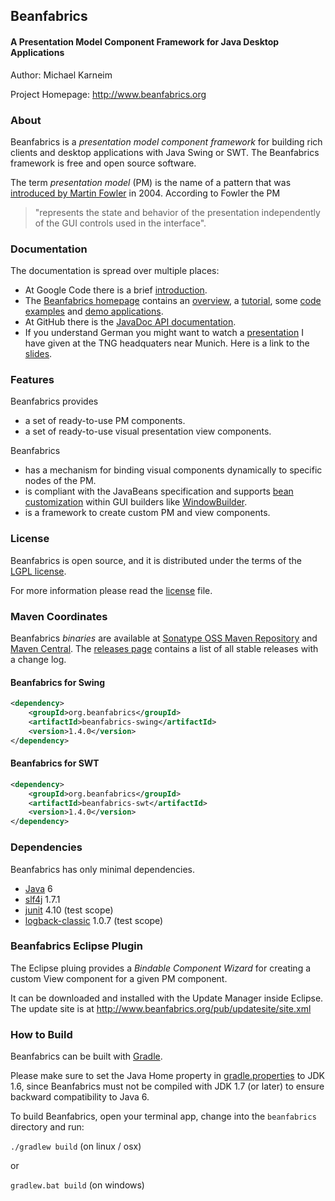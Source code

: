 ## Beanfabrics
#### A Presentation Model Component Framework for Java Desktop Applications

Author: Michael Karneim

Project Homepage: http://www.beanfabrics.org

### About
Beanfabrics is a *presentation model component framework* for building rich clients and desktop applications with Java Swing or SWT. The Beanfabrics framework is free and open source software.

The term *presentation model* (PM) is the name of a pattern that was [introduced by Martin Fowler] in 2004. According to Fowler the PM
> "represents the state and behavior of the presentation independently of the GUI controls used in the interface".

### Documentation
The documentation is spread over multiple places:

* At Google Code there is a brief [introduction].
* The [Beanfabrics homepage] contains an [overview], a [tutorial], some [code examples] and [demo applications].
* At GitHub there is the [JavaDoc API documentation].
* If you understand German you might want to watch a [presentation] I have given at the TNG headquaters near Munich. Here is a link to the [slides].

### Features
Beanfabrics provides
* a set of ready-to-use PM components.
* a set of ready-to-use visual presentation view components.

Beanfabrics
* has a mechanism for binding visual components dynamically to specific nodes of the PM.
* is compliant with the JavaBeans specification and supports [bean customization] within GUI builders like [WindowBuilder].
* is a framework to create custom PM and view components.

### License
Beanfabrics is open source, and it is distributed under the terms of the [LGPL license].

For more information please read the [license] file.

### Maven Coordinates
Beanfabrics *binaries* are available at [Sonatype OSS Maven Repository] and [Maven Central]. The [releases page] contains a list of all stable releases with a change log.

#### Beanfabrics for Swing
```xml
<dependency>
    <groupId>org.beanfabrics</groupId>
    <artifactId>beanfabrics-swing</artifactId>
    <version>1.4.0</version>
</dependency>
```

#### Beanfabrics for SWT
```xml
<dependency>
    <groupId>org.beanfabrics</groupId>
    <artifactId>beanfabrics-swt</artifactId>
    <version>1.4.0</version>
</dependency>
```

### Dependencies
Beanfabrics has only minimal dependencies.

* [Java] 6
* [slf4j] 1.7.1
* [junit] 4.10 (test scope)
* [logback-classic] 1.0.7 (test scope)

### Beanfabrics Eclipse Plugin
The Eclipse pluing provides a *Bindable Component Wizard* for creating a custom View component for a given PM component.

It can be downloaded and installed with the Update Manager inside Eclipse.
The update site is at
http://www.beanfabrics.org/pub/updatesite/site.xml

### How to Build

Beanfabrics can be built with [Gradle].

Please make sure to set the Java Home property in [gradle.properties] to JDK 1.6,
since Beanfabrics must not be compiled with JDK 1.7 (or later) to ensure backward compatibility to Java 6.

To build Beanfabrics, open your terminal app, change into the ```beanfabrics``` directory and run:

```./gradlew build``` (on linux / osx)

or

```gradlew.bat build``` (on windows)

[introduced by Martin Fowler]: http://martinfowler.com/eaaDev/PresentationModel.html
[WindowBuilder]: http://www.eclipse.org/windowbuilder
[LGPL license]: lgpl.txt
[license]: license.txt
[bean customization]: http://docs.oracle.com/javase/tutorial/javabeans/advanced/customization.html
[Sonatype OSS Maven Repository]: https://oss.sonatype.org/content/repositories/releases/org/beanfabrics
[Maven Central]: http://search.maven.org/#search|ga|1|org.beanfabrics
[releases page]: https://github.com/mkarneim/beanfabrics/releases
[Beanfabrics Eclipse plugin]: http://www.beanfabrics.org/index.php?title=Eclipse_Plugin
[Java]: http://www.oracle.com/technetwork/java/
[slf4j]: http://www.slf4j.org/
[junit]: http://junit.org/
[logback-classic]: http://logback.qos.ch/
[introduction]: https://code.google.com/p/beanfabrics/wiki/Introduction
[Beanfabrics homepage]: http://www.beanfabrics.org
[overview]: http://www.beanfabrics.org/index.php?title=Overview
[tutorial]: http://www.beanfabrics.org/index.php?title=Tutorial
[code examples]: http://www.beanfabrics.org/index.php?title=Examples
[demo applications]: http://www.beanfabrics.org/index.php?title=Demo_applications
[JavaDoc API documentation]: https://github.com/mkarneim/beanfabrics/wiki/Documentation
[presentation]: http://youtu.be/fwEQ-JBu_bI
[slides]: https://docs.google.com/file/d/0Bzq_i9FFoaRUc0dxbDNPU0lydGs/edit?usp=sharing
[Gradle]: http://www.gradle.org/
[gradle.properties]: http://github.com/mkarneim/beanfabrics/blob/master/gradle.properties
